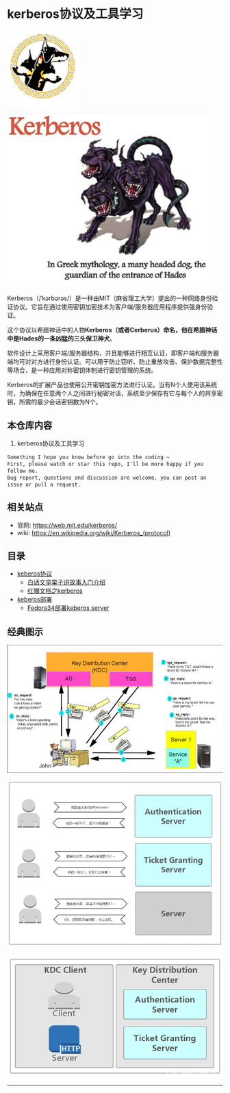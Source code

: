 # kerberos协议及工具学习

![20210515_201038_62](image/20210515_201038_62.png)

![20210515_155135_87](image/20210515_155135_87.png)


Kerberos（/ˈkərbərəs/）是一种由MIT（麻省理工大学）提出的一种网络身份验证协议。它旨在通过使用密钥加密技术为客户端/服务器应用程序提供强身份验证。

这个协议以希腊神话中的人物**Kerberos（或者Cerberus）**命名，他在希腊神话中是Hades的一条凶猛的**三头保卫神犬**。

软件设计上采用客户端/服务器结构，并且能够进行相互认证，即客户端和服务器端均可对对方进行身份认证。可以用于防止窃听、防止重放攻击、保护数据完整性等场合，是一种应用对称密钥体制进行密钥管理的系统。

Kerberos的扩展产品也使用公开密钥加密方法进行认证。当有N个人使用该系统时，为确保在任意两个人之间进行秘密对话，系统至少保存有它与每个人的共享密钥，所需的最少会话密钥数为N个。

## 本仓库内容

1. kerberos协议及工具学习


```
Something I hope you know before go into the coding ~
First, please watch or star this repo, I'll be more happy if you follow me.
Bug report, questions and discussion are welcome, you can post an issue or pull a request.
```

## 相关站点

* 官网: <https://web.mit.edu/kerberos/>
* wiki: <https://en.wikipedia.org/wiki/Kerberos_(protocol)>


## 目录



* [keberos协议](docs/keberos协议.md)
    * [白话文举栗子讲故事入门介绍](docs/keberos协议/白话文举栗子讲故事入门介绍.md)
    * [红帽文档之kerberos](docs/keberos协议/红帽文档之kerberos.md)
* [keberos部署](docs/keberos部署.md)
    * [Fedora34部署keberos server](docs/keberos部署/Fedora34.md)



## 经典图示

![20210515_161250_56](image/20210515_161250_56.png)

![20210515_161054_58](image/20210515_161054_58.png)

![20210515_161103_23](image/20210515_161103_23.png)

---
